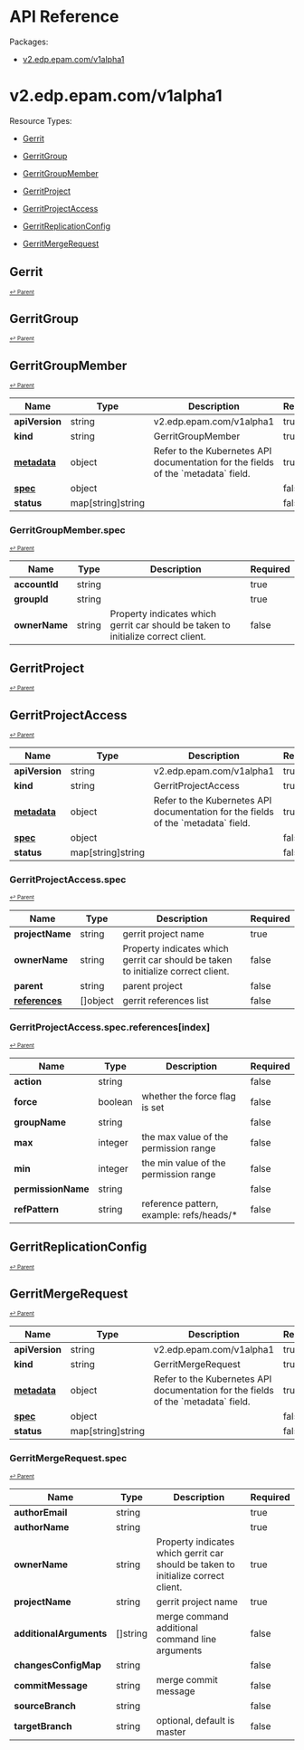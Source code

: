 # API Reference

Packages:

- [v2.edp.epam.com/v1alpha1](#v2edpepamcomv1alpha1)

# v2.edp.epam.com/v1alpha1

Resource Types:

- [Gerrit](#gerrit)

- [GerritGroup](#gerritgroup)

- [GerritGroupMember](#gerritgroupmember)

- [GerritProject](#gerritproject)

- [GerritProjectAccess](#gerritprojectaccess)

- [GerritReplicationConfig](#gerritreplicationconfig)

- [GerritMergeRequest](#gerritmergerequest)




## Gerrit
<sup><sup>[↩ Parent](#v2edpepamcomv1alpha1 )</sup></sup>



## GerritGroup
<sup><sup>[↩ Parent](#v2edpepamcomv1alpha1 )</sup></sup>



## GerritGroupMember
<sup><sup>[↩ Parent](#v2edpepamcomv1alpha1 )</sup></sup>








<table>
    <thead>
        <tr>
            <th>Name</th>
            <th>Type</th>
            <th>Description</th>
            <th>Required</th>
        </tr>
    </thead>
    <tbody><tr>
      <td><b>apiVersion</b></td>
      <td>string</td>
      <td>v2.edp.epam.com/v1alpha1</td>
      <td>true</td>
      </tr>
      <tr>
      <td><b>kind</b></td>
      <td>string</td>
      <td>GerritGroupMember</td>
      <td>true</td>
      </tr>
      <tr>
      <td><b><a href="https://kubernetes.io/docs/reference/generated/kubernetes-api/v1.20/#objectmeta-v1-meta">metadata</a></b></td>
      <td>object</td>
      <td>Refer to the Kubernetes API documentation for the fields of the `metadata` field.</td>
      <td>true</td>
      </tr><tr>
        <td><b><a href="#gerritgroupmemberspec">spec</a></b></td>
        <td>object</td>
        <td>
          <br/>
        </td>
        <td>false</td>
      </tr><tr>
        <td><b>status</b></td>
        <td>map[string]string</td>
        <td>
          <br/>
        </td>
        <td>false</td>
      </tr></tbody>
</table>


### GerritGroupMember.spec
<sup><sup>[↩ Parent](#gerritgroupmember)</sup></sup>





<table>
    <thead>
        <tr>
            <th>Name</th>
            <th>Type</th>
            <th>Description</th>
            <th>Required</th>
        </tr>
    </thead>
    <tbody><tr>
        <td><b>accountId</b></td>
        <td>string</td>
        <td>
          <br/>
        </td>
        <td>true</td>
      </tr><tr>
        <td><b>groupId</b></td>
        <td>string</td>
        <td>
          <br/>
        </td>
        <td>true</td>
      </tr><tr>
        <td><b>ownerName</b></td>
        <td>string</td>
        <td>
          Property indicates which gerrit car should be taken to initialize correct client.<br/>
        </td>
        <td>false</td>
      </tr></tbody>
</table>

## GerritProject
<sup><sup>[↩ Parent](#v2edpepamcomv1alpha1 )</sup></sup>



## GerritProjectAccess
<sup><sup>[↩ Parent](#v2edpepamcomv1alpha1 )</sup></sup>








<table>
    <thead>
        <tr>
            <th>Name</th>
            <th>Type</th>
            <th>Description</th>
            <th>Required</th>
        </tr>
    </thead>
    <tbody><tr>
      <td><b>apiVersion</b></td>
      <td>string</td>
      <td>v2.edp.epam.com/v1alpha1</td>
      <td>true</td>
      </tr>
      <tr>
      <td><b>kind</b></td>
      <td>string</td>
      <td>GerritProjectAccess</td>
      <td>true</td>
      </tr>
      <tr>
      <td><b><a href="https://kubernetes.io/docs/reference/generated/kubernetes-api/v1.20/#objectmeta-v1-meta">metadata</a></b></td>
      <td>object</td>
      <td>Refer to the Kubernetes API documentation for the fields of the `metadata` field.</td>
      <td>true</td>
      </tr><tr>
        <td><b><a href="#gerritprojectaccessspec">spec</a></b></td>
        <td>object</td>
        <td>
          <br/>
        </td>
        <td>false</td>
      </tr><tr>
        <td><b>status</b></td>
        <td>map[string]string</td>
        <td>
          <br/>
        </td>
        <td>false</td>
      </tr></tbody>
</table>


### GerritProjectAccess.spec
<sup><sup>[↩ Parent](#gerritprojectaccess)</sup></sup>





<table>
    <thead>
        <tr>
            <th>Name</th>
            <th>Type</th>
            <th>Description</th>
            <th>Required</th>
        </tr>
    </thead>
    <tbody><tr>
        <td><b>projectName</b></td>
        <td>string</td>
        <td>
          gerrit project name<br/>
        </td>
        <td>true</td>
      </tr><tr>
        <td><b>ownerName</b></td>
        <td>string</td>
        <td>
          Property indicates which gerrit car should be taken to initialize correct client.<br/>
        </td>
        <td>false</td>
      </tr><tr>
        <td><b>parent</b></td>
        <td>string</td>
        <td>
          parent project<br/>
        </td>
        <td>false</td>
      </tr><tr>
        <td><b><a href="#gerritprojectaccessspecreferencesindex">references</a></b></td>
        <td>[]object</td>
        <td>
          gerrit references list<br/>
        </td>
        <td>false</td>
      </tr></tbody>
</table>


### GerritProjectAccess.spec.references[index]
<sup><sup>[↩ Parent](#gerritprojectaccessspec)</sup></sup>





<table>
    <thead>
        <tr>
            <th>Name</th>
            <th>Type</th>
            <th>Description</th>
            <th>Required</th>
        </tr>
    </thead>
    <tbody><tr>
        <td><b>action</b></td>
        <td>string</td>
        <td>
          <br/>
        </td>
        <td>false</td>
      </tr><tr>
        <td><b>force</b></td>
        <td>boolean</td>
        <td>
          whether the force flag is set<br/>
        </td>
        <td>false</td>
      </tr><tr>
        <td><b>groupName</b></td>
        <td>string</td>
        <td>
          <br/>
        </td>
        <td>false</td>
      </tr><tr>
        <td><b>max</b></td>
        <td>integer</td>
        <td>
          the max value of the permission range<br/>
        </td>
        <td>false</td>
      </tr><tr>
        <td><b>min</b></td>
        <td>integer</td>
        <td>
          the min value of the permission range<br/>
        </td>
        <td>false</td>
      </tr><tr>
        <td><b>permissionName</b></td>
        <td>string</td>
        <td>
          <br/>
        </td>
        <td>false</td>
      </tr><tr>
        <td><b>refPattern</b></td>
        <td>string</td>
        <td>
          reference pattern, example: refs/heads/*<br/>
        </td>
        <td>false</td>
      </tr></tbody>
</table>

## GerritReplicationConfig
<sup><sup>[↩ Parent](#v2edpepamcomv1alpha1 )</sup></sup>



## GerritMergeRequest
<sup><sup>[↩ Parent](#v2edpepamcomv1alpha1 )</sup></sup>








<table>
    <thead>
        <tr>
            <th>Name</th>
            <th>Type</th>
            <th>Description</th>
            <th>Required</th>
        </tr>
    </thead>
    <tbody><tr>
      <td><b>apiVersion</b></td>
      <td>string</td>
      <td>v2.edp.epam.com/v1alpha1</td>
      <td>true</td>
      </tr>
      <tr>
      <td><b>kind</b></td>
      <td>string</td>
      <td>GerritMergeRequest</td>
      <td>true</td>
      </tr>
      <tr>
      <td><b><a href="https://kubernetes.io/docs/reference/generated/kubernetes-api/v1.20/#objectmeta-v1-meta">metadata</a></b></td>
      <td>object</td>
      <td>Refer to the Kubernetes API documentation for the fields of the `metadata` field.</td>
      <td>true</td>
      </tr><tr>
        <td><b><a href="#gerritmergerequestspec">spec</a></b></td>
        <td>object</td>
        <td>
          <br/>
        </td>
        <td>false</td>
      </tr><tr>
        <td><b>status</b></td>
        <td>map[string]string</td>
        <td>
          <br/>
        </td>
        <td>false</td>
      </tr></tbody>
</table>


### GerritMergeRequest.spec
<sup><sup>[↩ Parent](#gerritmergerequest)</sup></sup>





<table>
    <thead>
        <tr>
            <th>Name</th>
            <th>Type</th>
            <th>Description</th>
            <th>Required</th>
        </tr>
    </thead>
    <tbody><tr>
        <td><b>authorEmail</b></td>
        <td>string</td>
        <td>
          <br/>
        </td>
        <td>true</td>
      </tr><tr>
        <td><b>authorName</b></td>
        <td>string</td>
        <td>
          <br/>
        </td>
        <td>true</td>
      </tr><tr>
        <td><b>ownerName</b></td>
        <td>string</td>
        <td>
          Property indicates which gerrit car should be taken to initialize correct client.<br/>
        </td>
        <td>true</td>
      </tr><tr>
        <td><b>projectName</b></td>
        <td>string</td>
        <td>
          gerrit project name<br/>
        </td>
        <td>true</td>
      </tr><tr>
        <td><b>additionalArguments</b></td>
        <td>[]string</td>
        <td>
          merge command additional command line arguments<br/>
        </td>
        <td>false</td>
      </tr><tr>
        <td><b>changesConfigMap</b></td>
        <td>string</td>
        <td>
          <br/>
        </td>
        <td>false</td>
      </tr><tr>
        <td><b>commitMessage</b></td>
        <td>string</td>
        <td>
          merge commit message<br/>
        </td>
        <td>false</td>
      </tr><tr>
        <td><b>sourceBranch</b></td>
        <td>string</td>
        <td>
          <br/>
        </td>
        <td>false</td>
      </tr><tr>
        <td><b>targetBranch</b></td>
        <td>string</td>
        <td>
          optional, default is master<br/>
        </td>
        <td>false</td>
      </tr></tbody>
</table>